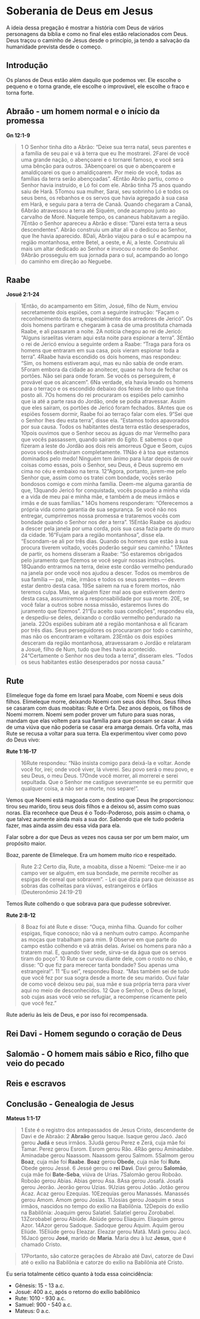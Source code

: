 # Soberania de Deus em Jesus

A ideia dessa pregação é mostrar a história com Deus de vários personagens da bíblia e como no final eles estão relacionados com Deus. Deus traçou o caminho de Jesus desde o princípio, ja tendo a salvação da humanidade prevista desde o começo.

## Introdução

Os planos de Deus estão além daquilo que podemos ver. Ele escolhe o pequeno e o torna grande, ele escolhe o improvável, ele escolhe o fraco e torna forte.


## Abraão - um homem normal e o início da promessa

**Gn 12:1-9**

> 1 O Senhor tinha dito a Abrão: “Deixe sua terra natal, seus parentes e a família de seu pai e vá à terra que eu lhe mostrarei. 2Farei de você uma grande nação, o abençoarei e o tornarei famoso, e você será uma bênção para outros. 3Abençoarei os que o abençoarem e amaldiçoarei os que o amaldiçoarem. Por meio de você, todas as famílias da terra serão abençoadas”.
4Então Abrão partiu, como o Senhor havia instruído, e Ló foi com ele. Abrão tinha 75 anos quando saiu de Harã. 5Tomou sua mulher, Sarai, seu sobrinho Ló e todos os seus bens, os rebanhos e os servos que havia agregado à sua casa em Harã, e seguiu para a terra de Canaã. Quando chegaram a Canaã, 6Abrão atravessou a terra até Siquém, onde acampou junto ao carvalho de Moré. Naquele tempo, os cananeus habitavam a região.
7Então o Senhor apareceu a Abrão e disse: “Darei esta terra a seus descendentes”. Abrão construiu um altar ali e o dedicou ao Senhor, que lhe havia aparecido. 8Dali, Abrão viajou para o sul e acampou na região montanhosa, entre Betel, a oeste, e Ai, a leste. Construiu ali mais um altar dedicado ao Senhor e invocou o nome do Senhor. 9Abrão prosseguiu em sua jornada para o sul, acampando ao longo do caminho em direção ao Neguebe.

## Raabe

**Josué 2:1-24**

> 1Então, do acampamento em Sitim, Josué, filho de Num, enviou secretamente dois espiões, com a seguinte instrução: “Façam o reconhecimento da terra, especialmente dos arredores de Jericó”. Os dois homens partiram e chegaram à casa de uma prostituta chamada Raabe, e ali passaram a noite.
2A notícia chegou ao rei de Jericó: “Alguns israelitas vieram aqui esta noite para espionar a terra”. 3Então o rei de Jericó enviou a seguinte ordem a Raabe: “Traga para fora os homens que entraram em sua casa, pois vieram espionar toda a terra”.
4Raabe havia escondido os dois homens, mas respondeu: “Sim, os homens estiveram aqui, mas eu não sabia de onde eram. 5Foram embora da cidade ao anoitecer, quase na hora de fechar os portões. Não sei para onde foram. Se vocês os perseguirem, é provável que os alcancem”. 6Na verdade, ela havia levado os homens para o terraço e os escondido debaixo dos feixes de linho que tinha posto ali. 7Os homens do rei procuraram os espiões pelo caminho que ia até a parte rasa do Jordão, onde se podia atravessar. Assim que eles saíram, os portões de Jericó foram fechados.
8Antes que os espiões fossem dormir, Raabe foi ao terraço falar com eles. 9“Sei que o Senhor lhes deu esta terra”, disse ela. “Estamos todos apavorados por sua causa. Todos os habitantes desta terra estão desesperados, 10pois ouvimos que o Senhor secou as águas do mar Vermelho para que vocês passassem, quando saíram do Egito. E sabemos o que fizeram a leste do Jordão aos dois reis amorreus Ogue e Seom, cujos povos vocês destruíram completamente. 11Não é à toa que estamos dominados pelo medo! Ninguém tem ânimo para lutar depois de ouvir coisas como essas, pois o Senhor, seu Deus, é Deus supremo em cima no céu e embaixo na terra.
12“Agora, portanto, jurem-me pelo Senhor que, assim como os tratei com bondade, vocês serão bondosos comigo e com minha família. Deem-me alguma garantia de que, 13quando Jericó for conquistada, vocês pouparão a minha vida e a vida de meu pai e minha mãe, e também a de meus irmãos e irmãs e de suas famílias.”
14Os homens responderam: “Oferecemos a própria vida como garantia de sua segurança. Se você não nos entregar, cumpriremos nossa promessa e trataremos vocês com bondade quando o Senhor nos der a terra”.
15Então Raabe os ajudou a descer pela janela por uma corda, pois sua casa fazia parte do muro da cidade. 16“Fujam para a região montanhosa”, disse ela. “Escondam-se ali por três dias. Quando os homens que estão à sua procura tiverem voltado, vocês poderão seguir seu caminho.”
17Antes de partir, os homens disseram a Raabe: “Só estaremos obrigados pelo juramento que fizemos se você seguir nossas instruções. 18Quando entrarmos na terra, deixe este cordão vermelho pendurado na janela por onde você nos ajudou a descer. Todos os membros de sua família — pai, mãe, irmãos e todos os seus parentes — devem estar dentro desta casa. 19Se saírem na rua e forem mortos, não teremos culpa. Mas, se alguém fizer mal aos que estiverem dentro desta casa, assumiremos a responsabilidade por sua morte. 20E, se você falar a outros sobre nossa missão, estaremos livres do juramento que fizemos”.
21“Eu aceito suas condições”, respondeu ela, e despediu-se deles, deixando o cordão vermelho pendurado na janela.
22Os espiões subiram até a região montanhosa e ali ficaram por três dias. Seus perseguidores os procuraram por todo o caminho, mas não os encontraram e voltaram.
23Então os dois espiões desceram da região montanhosa, atravessaram o Jordão e relataram a Josué, filho de Num, tudo que lhes havia acontecido. 24“Certamente o Senhor nos deu toda a terra”, disseram eles. “Todos os seus habitantes estão desesperados por nossa causa.”

## Rute

Elimeleque foge da fome em Israel para Moabe, com Noemi e seus dois filhos.
Elimeleque morre, deixando Noemi com seus dois filhos.
Seus filhos se casaram com duas moabitas: Rute e Orfa.
Dez anos depois, os filhos de Noemi morrem. 
Noemi sem poder prover um futuro para suas noras, mandam que elas voltem para sua família para que possam se casar. A vida de uma viúva que não poderia se casar era amarga demais.
Orfa volta, mas Rute se recusa a voltar para sua terra. Ela experimentou viver como povo do Deus vivo:

**Rute 1:16-17**

> 16Rute respondeu: “Não insista comigo para deixá-la e voltar. Aonde você for, irei; onde você viver, lá viverei. Seu povo será o meu povo, e seu Deus, o meu Deus. 17Onde você morrer, ali morrerei e serei sepultada. Que o Senhor me castigue severamente se eu permitir que qualquer coisa, a não ser a morte, nos separe!”.

Vemos que Noemi está magoada com o destino que Deus lhe proporcionou: tirou seu marido, tirou seus dois filhos e a deixou só, assim como suas noras. Ela reconhece que Deus é o Todo-Poderoso, pois assim o chama, o que talvez aumente ainda mais a sua dor. Sabendo que ele tudo poderia fazer, mas ainda assim deu essa vida para ela. 

Falar sobre a dor que Deus as vezes nos causa ser por um bem maior, um propósito maior. 

Boaz, parente de Elimeleque. Era um homem muito rico e respeitado.

> Rute 2:2 Certo dia, Rute, a moabita, disse a Noemi: “Deixe-me ir ao campo ver se alguém, em sua bondade, me permite recolher as espigas de cereal que sobrarem”. - Lei que dizia para que deixasse as sobras das colheitas para viúvas, estrangeiros e órfãos (Deuteronômio 24:19-21)

Temos Rute colhendo o que sobrava para que pudesse sobreviver.

**Rute 2:8-12**

> 8 Boaz foi até Rute e disse: “Ouça, minha filha. Quando for colher espigas, fique conosco; não vá a nenhum outro campo. Acompanhe as moças que trabalham para mim. 9 Observe em que parte do campo estão colhendo e vá atrás delas. Avisei os homens para não a tratarem mal. E, quando tiver sede, sirva-se da água que os servos tiram do poço”.
10 Rute se curvou diante dele, com o rosto no chão, e disse: “O que fiz para merecer tanta bondade? Sou apenas uma estrangeira!”.
11 “Eu sei”, respondeu Boaz. “Mas também sei de tudo que você fez por sua sogra desde a morte de seu marido. Ouvi falar de como você deixou seu pai, sua mãe e sua própria terra para viver aqui no meio de desconhecidos. 12 Que o Senhor, o Deus de Israel, sob cujas asas você veio se refugiar, a recompense ricamente pelo que você fez.”

Rute aderiu às leis de Deus, e por isso foi recompensada.


## Rei Davi - Homem segundo o coração de Deus

## Salomão - O homem mais sábio e Rico, filho que veio do pecado

## Reis e escravos

## Conclusão - Genealogia de Jesus

**Mateus 1:1-17**

> 1 Este é o registro dos antepassados de Jesus Cristo, descendente de Davi e de Abraão:
2 **Abraão** gerou Isaque.
Isaque gerou Jacó.
Jacó gerou **Judá** e seus irmãos.
3Judá gerou Perez e Zerá, cuja mãe foi Tamar.
Perez gerou Esrom.
Esrom gerou Rão.
4Rão gerou Aminadabe.
Aminadabe gerou Naassom.
Naassom gerou Salmom.
5Salmom gerou **Boaz**, cuja mãe foi **Raabe**.
**Boaz** gerou **Obede**, cuja mãe foi **Rute**.
Obede gerou Jessé.
6 Jessé gerou o **rei Davi**.
Davi gerou **Salomão**, cuja mãe foi **Bate-Seba**, viúva de Urias.
7Salomão gerou Roboão.
Roboão gerou Abias.
Abias gerou Asa.
8Asa gerou Josafá.
Josafá gerou Jeorão.
Jeorão gerou Uzias.
9Uzias gerou Jotão.
Jotão gerou Acaz.
Acaz gerou Ezequias.
10Ezequias gerou Manassés.
Manassés gerou Amom.
Amom gerou Josias.
11Josias gerou Joaquim e seus irmãos, nascidos no tempo do exílio na Babilônia.
12Depois do exílio na Babilônia:
Joaquim gerou Salatiel.
Salatiel gerou Zorobabel.
13Zorobabel gerou Abiúde.
Abiúde gerou Eliaquim.
Eliaquim gerou Azor.
14Azor gerou Sadoque.
Sadoque gerou Aquim.
Aquim gerou Eliúde.
15Eliúde gerou Eleazar.
Eleazar gerou Matã.
Matã gerou Jacó.
16Jacó gerou **José**, marido de **Maria**.
Maria deu à luz **Jesus**, que é chamado Cristo.

> 17Portanto, são catorze gerações de Abraão até Davi, catorze de Davi até o exílio na Babilônia e catorze do exílio na Babilônia até Cristo.


Eu seria totalmente cético quanto à toda essa coincidência:

- Gênesis: 15 - 13 a.c.
- Josué: 400 a.c, após o retorno do exílio babilônico
- Rute: 1010 - 930 a.c.
- Samuel: 900 - 540 a.c.
- Mateus: 0 a.c.
